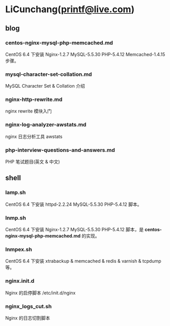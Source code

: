 LiCunchang(printf@live.com)
==========

## blog

### centos-nginx-mysql-php-memcached.md

CentOS 6.4 下安装 Nginx-1.2.7 MySQL-5.5.30 PHP-5.4.12 Memcached-1.4.15 步骤。

### mysql-character-set-collation.md

MySQL Character Set & Collation 介绍

### nginx-http-rewrite.md

nginx rewrite 模块入门

### nginx-log-analyzer-awstats.md

nginx 日志分析工具 awstats

### php-interview-questions-and-answers.md

PHP 笔试题目(英文 & 中文)

## shell

### lamp.sh

CentOS 6.4 下安装 httpd-2.2.24 MySQL-5.5.30 PHP-5.4.12 脚本。

### lnmp.sh

CentOS 6.4 下安装 Nginx-1.2.7 MySQL-5.5.30 PHP-5.4.12 脚本，是 **centos-nginx-mysql-php-memcached.md** 的实现。

### lnmpex.sh

CentOS 6.4 下安装 xtrabackup & memcached & redis & varnish & tcpdump 等。

### nginx.init.d

Nginx 的启停脚本 /etc/init.d/nginx 

### nginx_logs_cut.sh

Nginx 的日志切割脚本 












